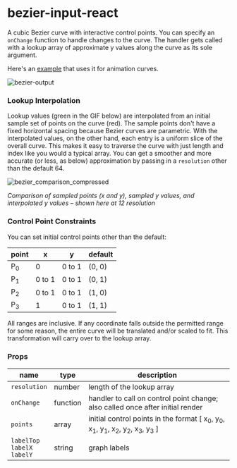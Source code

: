 # bezier-input-react

A cubic Bezier curve with interactive control points. You can specify an `onChange` function to handle changes to the curve. The handler gets called with a lookup array of approximate y values along the curve as its sole argument.

Here's an [example](https://github.com/georgeolee/p-widge) that uses it for animation curves.

![bezier-output](https://user-images.githubusercontent.com/62530485/169880265-a6972892-68af-4e2b-96ab-c6d74fdc8355.gif)


### Lookup Interpolation

Lookup values (green in the GIF below) are interpolated from an initial sample set of points on the curve (red). The sample points don't have a fixed horizontal spacing because Bezier curves are parametric. With the interpolated values, on the other hand, each entry is a uniform slice of the overall curve. This makes it easy to traverse the curve with just length and index like you would a typical array. You can get a smoother and more accurate (or less, as below) approximation by passing in a <code>resolution</code> other than the default 64.


![bezier_comparison_compressed](https://user-images.githubusercontent.com/62530485/169634721-63925d24-38a2-4b42-864e-a6f092776711.gif)

*Comparison of sampled points (x and y), sampled y values, and interpolated y values – shown here at 12 resolution*


### Control Point Constraints

You can set initial control points other than the default:

| point | x | y | default |
| ----- | - | - | ------- |
| P<sub>0</sub> | 0 | 0 to 1 | (0, 0) |
| P<sub>1</sub> | 0 to 1 | 0 to 1 | (0, 1) |
| P<sub>2</sub> | 0 to 1 | 0 to 1 | (1, 0) |
| P<sub>3</sub> | 1 | 0 to 1 | (1, 1) |

All ranges are inclusive. If any coordinate falls outside the permitted range for some reason, the entire curve will be translated and/or scaled to fit. This transformation will carry over to the lookup array.

### Props

| name | type | description|
| - | - | - |
| `resolution` | number | length of the lookup array |
| `onChange` | function | handler to call on control point change; also called once after initial render |
| `points` | array | initial control points in the format [ x<sub>0</sub>, y<sub>0</sub>, x<sub>1</sub>, y<sub>1</sub>, x<sub>2</sub>, y<sub>2</sub>, x<sub>3</sub>, y<sub>3</sub> ] |
| `labelTop`<br/>`labelX`<br/>`labelY` | string | graph labels |
